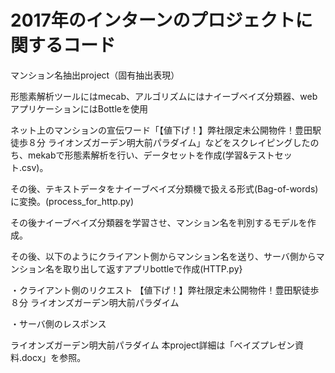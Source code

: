 # 2017年のインターンのプロジェクトに関するコード

マンション名抽出project（固有抽出表現）

形態素解析ツールにはmecab、アルゴリズムにはナイーブベイズ分類器、webアプリケーションにはBottleを使用

ネット上のマンションの宣伝ワード「【値下げ！】弊社限定未公開物件！豊田駅徒歩８分 ライオンズガーデン明大前パラダイム」などをスクレイピングしたのち、mekabで形態素解析を行い、データセットを作成(学習&テストセット.csv)。

その後、テキストデータをナイーブベイズ分類機で扱える形式(Bag-of-words)に変換。(process_for_http.py)

その後ナイーブベイズ分類器を学習させ、マンション名を判別するモデルを作成。

その後、以下のようにクライアント側からマンション名を送り、サーバ側からマンション名を取り出して返すアプリbottleで作成(HTTP.py}

・クライアント側のリクエスト
【値下げ！】弊社限定未公開物件！豊田駅徒歩８分 ライオンズガーデン明大前パラダイム

・サーバ側のレスポンス

ライオンズガーデン明大前パラダイム
本project詳細は「ベイズプレゼン資料.docx」を参照。
